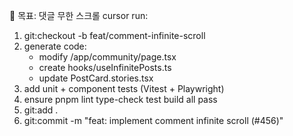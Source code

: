 🎯 목표: 댓글 무한 스크롤
cursor run:
1. git:checkout -b feat/comment-infinite-scroll
2. generate code:
   - modify /app/community/page.tsx
   - create hooks/useInfinitePosts.ts
   - update PostCard.stories.tsx
3. add unit + component tests (Vitest + Playwright)
4. ensure pnpm lint type-check test build all pass
5. git:add .
6. git:commit -m "feat: implement comment infinite scroll (#456)"
